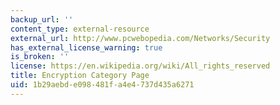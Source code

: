 ```yaml
---
backup_url: ''
content_type: external-resource
external_url: http://www.pcwebopedia.com/Networks/Security
has_external_license_warning: true
is_broken: ''
license: https://en.wikipedia.org/wiki/All_rights_reserved
title: Encryption Category Page
uid: 1b29aebd-e098-481f-a4e4-737d435a6271
---
```

